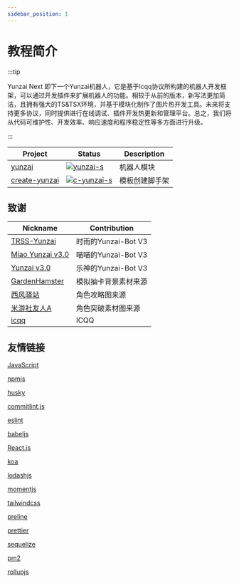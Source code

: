 ```yaml
---
sidebar_position: 1
---
```


# 教程简介

:::tip

Yunzai Next 即下一个Yunzai机器人，它是基于Icqq协议所构建的机器人开发框架，可以通过开发插件来扩展机器人的功能。相较于从前的版本，新写法更加简洁，且拥有强大的TS&TSX环境，并基于模块化制作了图片热开发工具。未来将支持更多协议，同时提供进行在线调试、插件开发热更新和管理平台。总之，我们将从代码可维护性、开发效率、响应速度和程序稳定性等多方面进行升级。

:::

| Project         | Status                      | Description    |
| --------------- | --------------------------- | -------------- |
| [yunzai]        | [![yunzai-s]][yunzai-p]     | 机器人模块     |
| [create-yunzai] | [![c-yunzai-s]][c-yunzai-p] | 模板创建脚手架 |

[yunzai]: https://github.com/yunzai-org/yunzaijs
[yunzai-s]: https://img.shields.io/npm/v/yunzai.svg
[yunzai-p]: https://www.npmjs.com/package/yunzai
[create-yunzai]: https://github.com/yunzai-org/create-yunzai
[c-yunzai-s]: https://img.shields.io/npm/v/create-yunzai.svg
[c-yunzai-p]: https://www.npmjs.com/package/create-yunzai

## 致谢

| Nickname           | Contribution         |
| ------------------ | -------------------- |
| [TRSS-Yunzai]      | 时雨的Yunzai-Bot V3  |
| [Miao Yunzai v3.0] | 喵喵的Yunzai-Bot V3  |
| [Yunzai v3.0]      | 乐神的Yunzai-Bot V3  |
| [GardenHamster]    | 模拟抽卡背景素材来源 |
| [西风驿站]         | 角色攻略图来源       |
| [米游社友人A]      | 角色突破素材图来源   |
| [icqq]             | ICQQ                 |

[TRSS-Yunzai]: https://github.com/TimeRainStarSky/Yunzai
[Miao Yunzai v3.0]: https://github.com/yoimiya-kokomi/Miao-Yunzai
[Yunzai v3.0]: https://gitee.com/le-niao/Yunzai-Bot
[GardenHamster]: https://github.com/GardenHamster/GenshinPray
[西风驿站]: https://bbs.mihoyo.com/ys/collection/839181
[米游社友人A]: https://bbs.mihoyo.com/ys/collection/428421
[icqq]: https://github.com/icqqjs/icqq

## 友情链接

[JavaScript](https://developer.mozilla.org/zh-CN/)

[npmjs](https://www.npmjs.com/)

[husky](https://typicode.github.io/husky)

[commitlint.js](https://commitlint.js.org/)

[eslint](https://eslint.nodejs.cn/)

[babeljs](https://www.babeljs.cn/)

[React.js](https://react.docschina.org/)

[koa](https://koa.bootcss.com/)

[lodashjs](https://www.lodashjs.com/)

[momentjs](https://momentjs.devjs.cn/)

[tailwindcss](https://www.tailwindcss.cn/)

[preline](https://preline.co/)

[prettier](https://www.prettier.cn/)

[sequelize](https://www.sequelize.cn/)

[pm2](https://pm2.keymetrics.io/)

[rollupjs](https://www.rollupjs.com/command-line-interface/)
